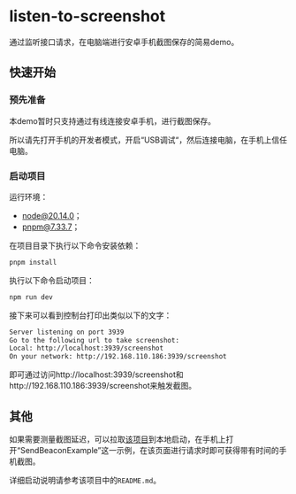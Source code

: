 # listen-to-screenshot

通过监听接口请求，在电脑端进行安卓手机截图保存的简易demo。

## 快速开始

### 预先准备

本demo暂时只支持通过有线连接安卓手机，进行截图保存。

所以请先打开手机的开发者模式，开启“USB调试“，然后连接电脑，在手机上信任电脑。

### 启动项目

运行环境：

- node@20.14.0；
- pnpm@7.33.7；

在项目目录下执行以下命令安装依赖：

```bash
pnpm install
```

执行以下命令启动项目：

```bash
npm run dev
```

接下来可以看到控制台打印出类似以下的文字：

```bash
Server listening on port 3939
Go to the following url to take screenshot:
Local: http://localhost:3939/screenshot
On your network: http://192.168.110.186:3939/screenshot
```

即可通过访问http://localhost:3939/screenshot和http://192.168.110.186:3939/screenshot来触发截图。

## 其他

如果需要测量截图延迟，可以拉取[该项目](https://github.com/RJiazhen/react-examples)到本地启动，在手机上打开“SendBeaconExample”这一示例，在该页面进行请求时即可获得带有时间的手机截图。

详细启动说明请参考该项目中的`README.md`。